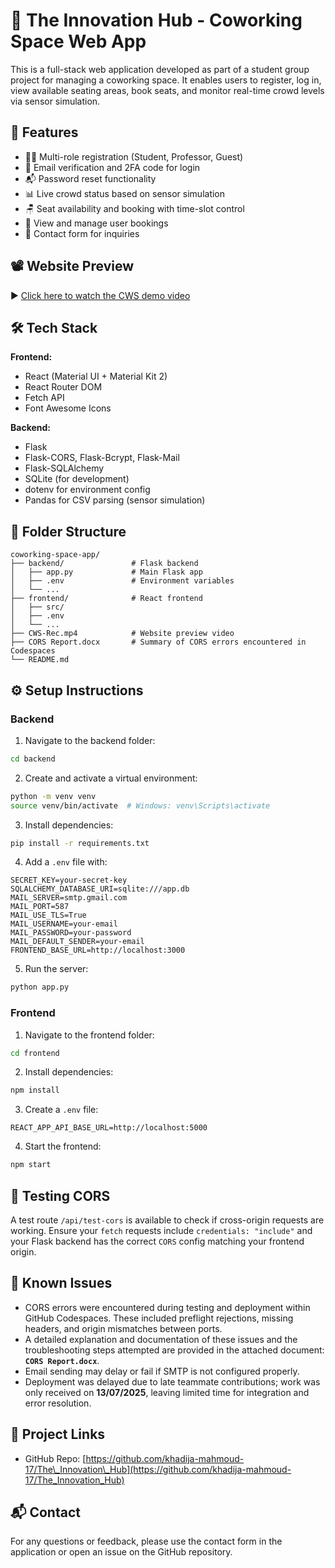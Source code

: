 

# 🏢 The Innovation Hub - Coworking Space Web App

This is a full-stack web application developed as part of a student group project for managing a coworking space. It enables users to register, log in, view available seating areas, book seats, and monitor real-time crowd levels via sensor simulation.

## 🚀 Features

* 🧑‍💼 Multi-role registration (Student, Professor, Guest)
* 📧 Email verification and 2FA code for login
* 📬 Password reset functionality
* 📊 Live crowd status based on sensor simulation
* 🪑 Seat availability and booking with time-slot control
* 📄 View and manage user bookings
* 💬 Contact form for inquiries

## 📽️ Website Preview

▶️ [Click here to watch the CWS demo video](CWS-Rec.mp4)

## 🛠 Tech Stack

**Frontend:**

* React (Material UI + Material Kit 2)
* React Router DOM
* Fetch API
* Font Awesome Icons

**Backend:**

* Flask
* Flask-CORS, Flask-Bcrypt, Flask-Mail
* Flask-SQLAlchemy
* SQLite (for development)
* dotenv for environment config
* Pandas for CSV parsing (sensor simulation)

## 📁 Folder Structure

```
coworking-space-app/
├── backend/               # Flask backend
│   ├── app.py             # Main Flask app
│   ├── .env               # Environment variables
│   └── ...
├── frontend/              # React frontend
│   ├── src/
│   ├── .env
│   └── ...
├── CWS-Rec.mp4            # Website preview video
├── CORS Report.docx       # Summary of CORS errors encountered in Codespaces
└── README.md
```

## ⚙️ Setup Instructions

### Backend

1. Navigate to the backend folder:

```bash
cd backend
```

2. Create and activate a virtual environment:

```bash
python -m venv venv
source venv/bin/activate  # Windows: venv\Scripts\activate
```

3. Install dependencies:

```bash
pip install -r requirements.txt
```

4. Add a `.env` file with:

```
SECRET_KEY=your-secret-key
SQLALCHEMY_DATABASE_URI=sqlite:///app.db
MAIL_SERVER=smtp.gmail.com
MAIL_PORT=587
MAIL_USE_TLS=True
MAIL_USERNAME=your-email
MAIL_PASSWORD=your-password
MAIL_DEFAULT_SENDER=your-email
FRONTEND_BASE_URL=http://localhost:3000
```

5. Run the server:

```bash
python app.py
```

### Frontend

1. Navigate to the frontend folder:

```bash
cd frontend
```

2. Install dependencies:

```bash
npm install
```

3. Create a `.env` file:

```
REACT_APP_API_BASE_URL=http://localhost:5000
```

4. Start the frontend:

```bash
npm start
```

## 🧪 Testing CORS

A test route `/api/test-cors` is available to check if cross-origin requests are working. Ensure your `fetch` requests include `credentials: "include"` and your Flask backend has the correct `CORS` config matching your frontend origin.

## 🧠 Known Issues

* CORS errors were encountered during testing and deployment within GitHub Codespaces. These included preflight rejections, missing headers, and origin mismatches between ports.
* A detailed explanation and documentation of these issues and the troubleshooting steps attempted are provided in the attached document: **`CORS Report.docx`**.
* Email sending may delay or fail if SMTP is not configured properly.
* Deployment was delayed due to late teammate contributions; work was only received on **13/07/2025**, leaving limited time for integration and error resolution.

## 🔗 Project Links

* GitHub Repo: [https://github.com/khadija-mahmoud-17/The\_Innovation\_Hub](https://github.com/khadija-mahmoud-17/The_Innovation_Hub)

## 📬 Contact

For any questions or feedback, please use the contact form in the application or open an issue on the GitHub repository.
